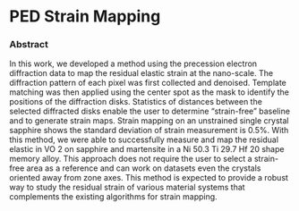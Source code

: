 # PED Strain Mapping

### Abstract
In this work, we developed a method using the precession electron diffraction data to
map the residual elastic strain at the nano-scale. The diffraction pattern of each pixel was
first collected and denoised. Template matching was then applied using the center spot as
the mask to identify the positions of the diffraction disks. Statistics of distances between
the selected diffracted disks enable the user to determine “strain-free” baseline and to
generate strain maps. Strain mapping on an unstrained single crystal sapphire shows the
standard deviation of strain measurement is 0.5%. With this method, we were able to
successfully measure and map the residual elastic in VO 2 on sapphire and martensite in a
Ni 50.3 Ti 29.7 Hf 20 shape memory alloy. This approach does not require the user to select a
strain-free area as a reference and can work on datasets even the crystals oriented away
from zone axes. This method is expected to provide a robust way to study the residual
strain of various material systems that complements the existing algorithms for strain
mapping.
